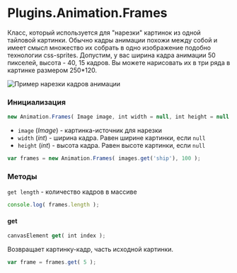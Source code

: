 Plugins.Animation.Frames
========================

Класс, который используется для "нарезки" картинок из одной тайловой картинки.
Обычно кадры анимации похожи между собой и имеет смысл множество их собрать в одно изображение подобно технологии css-sprites.
Допустим, у вас ширина кадра анимации 50 пикселей, высота - 40, 15 кадров. Вы можете нарисовать их в три ряда в картинке размером 250*120.

![Пример нарезки кадров анимации](https://raw.github.com/theshock/libcanvas/master/Docs/Ru/Plugins/Animation/frames-demo.png)

### Инициализация

```js
new Animation.Frames( Image image, int width = null, int height = null )
```

* `image` (*Image*) - картинка-источник для нарезки
* `width` (*int*) - ширина кадра. Равен ширине картинки, если `null`
* `height` (*int*) - высота кадра. Равен высоте картинки, если `null`


```js
var frames = new Animation.Frames( images.get('ship'), 100 );
```

### Методы

`get length` - количество кадров в массиве

```js
console.log( frames.length );
```


#### get

```js
canvasElement get( int index );
```

Возвращает картинку-кадр, часть исходной картинки.

```js
var frame = frames.get( 5 );
```


